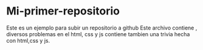 # Mi-primer-repositorio
Este es un ejemplo para subir un repositorio a github
Este archivo contiene , diversos problemas en el html, css y js
contiene tambien una trivia hecha con html,css y js.
